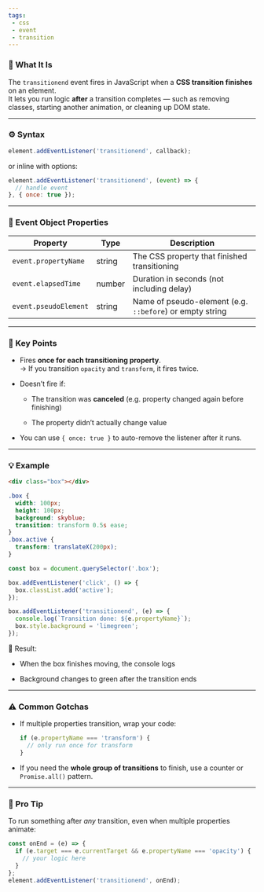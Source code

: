 ```yaml
---
tags: 
 - css
 - event 
 - transition
---
```


### 🧩 What It Is

The `transitionend` event fires in JavaScript when a **CSS transition finishes** on an element.  
It lets you run logic **after** a transition completes — such as removing classes, starting another animation, or cleaning up DOM state.

---

### ⚙️ Syntax

```js
element.addEventListener('transitionend', callback);
```

or inline with options:

```js
element.addEventListener('transitionend', (event) => {
  // handle event
}, { once: true });
```

---

### 🧾 Event Object Properties

|Property|Type|Description|
|---|---|---|
|`event.propertyName`|string|The CSS property that finished transitioning|
|`event.elapsedTime`|number|Duration in seconds (not including delay)|
|`event.pseudoElement`|string|Name of pseudo-element (e.g. `::before`) or empty string|

---

### 🧠 Key Points

- Fires **once for each transitioning property**.  
    → If you transition `opacity` and `transform`, it fires twice.
    
- Doesn’t fire if:
    
    - The transition was **canceled** (e.g. property changed again before finishing)
        
    - The property didn’t actually change value
        
- You can use `{ once: true }` to auto-remove the listener after it runs.
    

---

### 💡 Example

```html
<div class="box"></div>
```

```css
.box {
  width: 100px;
  height: 100px;
  background: skyblue;
  transition: transform 0.5s ease;
}
.box.active {
  transform: translateX(200px);
}
```

```js
const box = document.querySelector('.box');

box.addEventListener('click', () => {
  box.classList.add('active');
});

box.addEventListener('transitionend', (e) => {
  console.log(`Transition done: ${e.propertyName}`);
  box.style.background = 'limegreen';
});
```

🧩 Result:

- When the box finishes moving, the console logs
    
- Background changes to green after the transition ends
    

---

### ⚠️ Common Gotchas

- If multiple properties transition, wrap your code:
    
    ```js
    if (e.propertyName === 'transform') {
      // only run once for transform
    }
    ```
    
- If you need the **whole group of transitions** to finish, use a counter or `Promise.all()` pattern.
    

---

### 🚀 Pro Tip

To run something after _any_ transition, even when multiple properties animate:

```js
const onEnd = (e) => {
  if (e.target === e.currentTarget && e.propertyName === 'opacity') {
    // your logic here
  }
};
element.addEventListener('transitionend', onEnd);
```
